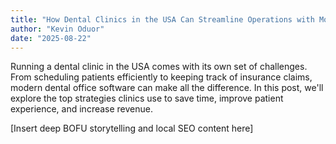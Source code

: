```yaml
---
title: "How Dental Clinics in the USA Can Streamline Operations with Modern Software"
author: "Kevin Oduor"
date: "2025-08-22"
---
```


Running a dental clinic in the USA comes with its own set of challenges. From scheduling patients efficiently to keeping track of insurance claims, modern dental office software can make all the difference. In this post, we'll explore the top strategies clinics use to save time, improve patient experience, and increase revenue.

[Insert deep BOFU storytelling and local SEO content here]

